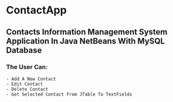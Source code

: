 # ContactApp
 

## Contacts Information Management System Application In Java NetBeans With MySQL Database

### The User Can:
    - Add A New Contact
    - Edit Contact
    - Delete Contact
    - Get Selected Contact From JTable To TextFields
